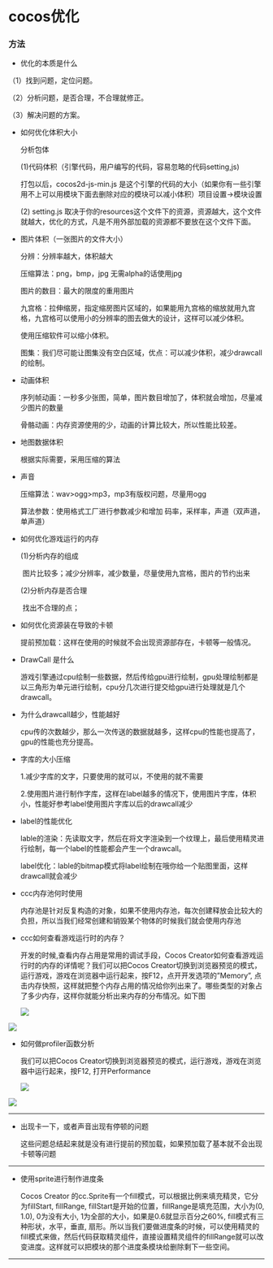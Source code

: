 # cocos优化

### 方法

- 优化的本质是什么

（1）找到问题，定位问题。

（2）分析问题，是否合理，不合理就修正。

（3）解决问题的方案。

- 如何优化体积大小

  分析包体

  (1)代码体积（引擎代码，用户编写的代码，容易忽略的代码setting,js)

  打包以后，cocos2d-js-min.js 是这个引擎的代码的大小（如果你有一些引擎用不上可以用模块下面去删除对应的模块可以减小体积）项目设置->模块设置

  (2) setting.js 取决于你的resources这个文件下的资源，资源越大，这个文件就越大，优化的方式，凡是不用外部加载的资源都不要放在这个文件下面。

- 图片体积（一张图片的文件大小）

  分辨：分辨率越大，体积越大

  压缩算法：png，bmp，jpg 无需alpha的话使用jpg

  图片的数目：最大的限度的重用图片

  九宫格：拉伸缩房，指定缩房图片区域的，如果能用九宫格的缩放就用九宫格，九宫格可以使用小的分辨率的图去做大的设计，这样可以减少体积。

  使用压缩软件可以缩小体积。

  图集：我们尽可能让图集没有空白区域，优点：可以减少体积，减少drawcall的绘制。

- 动画体积

  序列帧动画：一秒多少张图，简单，图片数目增加了，体积就会增加，尽量减少图片的数量

  骨骼动画：内存资源使用的少，动画的计算比较大，所以性能比较差。

- 地图数据体积

  根据实际需要，采用压缩的算法

- 声音

  压缩算法：wav>ogg>mp3，mp3有版权问题，尽量用ogg

  算法参数：使用格式工厂进行参数减少和增加 码率，采样率，声道（双声道，单声道）

- 如何优化游戏运行的内存

  (1)分析内存的组成

  ​	图片比较多；减少分辨率，减少数量，尽量使用九宫格，图片的节约出来

  (2)分析内存是否合理

  ​	找出不合理的点；

- 如何优化资源装在导致的卡顿

  提前预加载：这样在使用的时候就不会出现资源部存在，卡顿等一般情况。

- DrawCall 是什么

  游戏引擎通过cpu绘制一些数据，然后传给gpu进行绘制，gpu处理绘制都是以三角形为单元进行绘制，cpu分几次进行提交给gpu进行处理就是几个drawcall。

- 为什么drawcall越少，性能越好

  cpu传的次数越少，那么一次传送的数据就越多，这样cpu的性能也提高了，gpu的性能也充分提高。

- 字库的大小压缩

  1.减少字库的文字，只要使用的就可以，不使用的就不需要

  2.使用图片进行制作字库，这样在label越多的情况下，使用图片字库，体积小，性能好参考label使用图片字库以后的drawcall减少

- label的性能优化

  lable的渲染：先读取文字，然后在将文字渲染到一个纹理上，最后使用精灵进行绘制，每一个label的性能都会产生一个drawcall。

  label优化：lable的bitmap模式将label绘制在哦你给一个贴图里面，这样drawcall就会减少

- ccc内存池何时使用

  内存池是针对反复构造的对象，如果不使用内存池，每次创建释放会比较大的负担，所以当我们经常创建和销毁某个物体的时候我们就会使用内存池

- ccc如何查看游戏运行时的内存？

  开发的时候,查看内存占用是常用的调试手段，Cocos Creator如何查看游戏运行时的内存的详情呢？我们可以把Cocos Creator切换到浏览器预览的模式，运行游戏，游戏在浏览器中运行起来，按F12，点开开发选项的”Memory”, 点击内存快照，这样就把整个内存占用的情况给你列出来了。哪些类型的对象占了多少内存，这样你就能分析出来内存的分布情况。如下图

  ![](/Users/joy/Documents/GitHub/cccMVC/1.png)

![](/Users/joy/Documents/GitHub/cccMVC/2.png)

- 如何做profiler函数分析

  我们可以把Cocos Creator切换到浏览器预览的模式，运行游戏，游戏在浏览器中运行起来，按F12, 打开Performance 

  ![](/Users/joy/Documents/GitHub/cccMVC/3.png)

![](/Users/joy/Documents/GitHub/cccMVC/4.png)

------

- 出现卡一下，或者声音出现有停顿的问题

  这些问题总结起来就是没有进行提前的预加载，如果预加载了基本就不会出现卡顿等问题

------

- 使用sprite进行制作进度条

  Cocos Creator 的cc.Sprite有一个fill模式，可以根据比例来填充精灵，它分为fillStart, fillRange, fillStart是开始的位置，fillRange是填充范围，大小为(0, 1.0), 0为没有大小, 1为全部的大小，如果是0.6就显示百分之60%, fill模式有三种形状，水平，垂直, 扇形。所以当我们要做进度条的时候，可以使用精灵的fill模式来做，然后代码获取精灵组件，直接设置精灵组件的fillRange就可以改变进度。这样就可以把模块的那个进度条模块给删除剩下一些空间。

------


